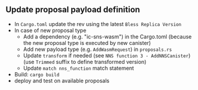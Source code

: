 ## Update proposal payload definition

- In `Cargo.toml` update the rev using the latest `Bless Replica Version`
- In case of new proposal type
  - Add a dependency (e.g. "ic-sns-wasm") in the Cargo.toml (because the new proposal type is executed by new canister)
  - Add new payload type (e.g. `AddWasmRequest`) in `proposals.rs`
  - Update `transform` if needed (see `NNS function 3 - AddNNSCanister`) (use `Trimmed` suffix to define transformed version)
  - Update `match nns_function` match statement
- Build: `cargo build`
- deploy and test on available proposals
